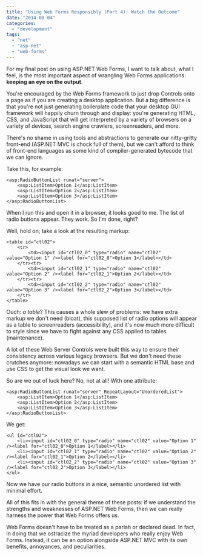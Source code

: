 ```yaml
---
title: "Using Web Forms Responsibly (Part 4): Watch the Outcome"
date: "2014-08-04"
categories: 
  - "development"
tags: 
  - "net"
  - "asp-net"
  - "web-forms"
---
```


For my final post on using ASP.NET Web Forms, I want to talk about, what I feel, is the most important aspect of wrangling Web Forms applications: **keeping an eye on the output**.

You're encouraged by the Web Forms framework to just drop Controls onto a page as if you are creating a desktop application. But a big difference is that you're not just generating boilerplate code that your desktop GUI framework will happily churn through and display: you're generating HTML, CSS, and JavaScript that will get interpreted by a variety of browsers on a variety of devices, search engine crawlers, screenreaders, and more.

There's no shame in using tools and abstractions to generate our nitty-gritty front-end (ASP.NET MVC is chock full of them), but we can't afford to think of front-end languages as some kind of compiler-generated bytecode that we can ignore.

Take this, for example:

```markup
<asp:RadioButtonList runat="server">
	<asp:ListItem>Option 1</asp:ListItem>
	<asp:ListItem>Option 2</asp:ListItem>
	<asp:ListItem>Option 3</asp:ListItem>
</asp:RadioButtonList>
```

When I run this and open it in a browser, it looks good to me. The list of radio buttons appear. They work. So I'm done, right?

Well, hold on; take a look at the resulting markup:

```markup
<table id="ctl02">
	<tr>
		<td><input id="ctl02_0" type="radio" name="ctl02" value="Option 1" /><label for="ctl02_0">Option 1</label></td>
	</tr><tr>
		<td><input id="ctl02_1" type="radio" name="ctl02" value="Option 2" /><label for="ctl02_1">Option 2</label></td>
	</tr><tr>
		<td><input id="ctl02_2" type="radio" name="ctl02" value="Option 3" /><label for="ctl02_2">Option 3</label></td>
	</tr>
</table>
```

Ouch: _a table_? This causes a whole slew of problems: we have extra markup we don't need (bloat), this supposed list of radio options will appear as a table to screenreaders (accessibility), and it's now much more difficult to style since we have to fight against any CSS applied to tables (maintenance).

A lot of these Web Server Controls were built this way to ensure their consistency across various legacy browsers. But we don't need these crutches anymore: nowadays we can start with a semantic HTML base and use CSS to get the visual look we want.

So are we out of luck here? No, not at all! With one attribute:

```markup
<asp:RadioButtonList runat="server" RepeatLayout="UnorderedList">
	<asp:ListItem>Option 1</asp:ListItem>
	<asp:ListItem>Option 2</asp:ListItem>
	<asp:ListItem>Option 3</asp:ListItem>
</asp:RadioButtonList>
```

We get:

```markup
<ul id="ctl02">
	<li><input id="ctl02_0" type="radio" name="ctl02" value="Option 1" /><label for="ctl02_0">Option 1</label></li>
	<li><input id="ctl02_1" type="radio" name="ctl02" value="Option 2" /><label for="ctl02_1">Option 2</label></li>
	<li><input id="ctl02_2" type="radio" name="ctl02" value="Option 3" /><label for="ctl02_2">Option 3</label></li>
</ul>
```

Now we have our radio buttons in a nice, semantic unordered list with minimal effort.

All of this fits in with the general theme of these posts: if we understand the strengths and weaknesses of ASP.NET Web Forms, then we can really harness the power that Web Forms offers us.

Web Forms doesn't have to be treated as a pariah or declared dead. In fact, in doing that we ostracize the myriad developers who really enjoy Web Forms. Instead, it can be an option alongside ASP.NET MVC with its own benefits, annoyances, and peculiarities.
